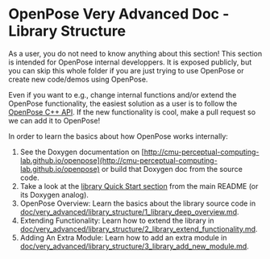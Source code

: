 OpenPose Very Advanced Doc - Library Structure
====================================

As a user, you do not need to know anything about this section! This section is intended for OpenPose internal developpers. It is exposed publicly, but you can skip this whole folder if you are just trying to use OpenPose or create new code/demos using OpenPose.

Even if you want to e.g., change internal functions and/or extend the OpenPose functionality, the easiest solution as a user is to follow the [OpenPose C++ API](../../doc/04_cpp_api.md). If the new functionality is cool, make a pull request so we can add it to OpenPose!

In order to learn the basics about how OpenPose works internally:
1. See the Doxygen documentation on [http://cmu-perceptual-computing-lab.github.io/openpose](http://cmu-perceptual-computing-lab.github.io/openpose) or build that Doxygen doc from the source code.
2. Take a look at the [library Quick Start section](../../README.md#quick-start-overview) from the main README (or its Doxygen analog).
3. OpenPose Overview: Learn the basics about the library source code in [doc/very_advanced/library_structure/1_library_deep_overview.md](1_library_deep_overview.md).
4. Extending Functionality: Learn how to extend the library in [doc/very_advanced/library_structure/2_library_extend_functionality.md](2_library_extend_functionality.md).
5. Adding An Extra Module: Learn how to add an extra module in [doc/very_advanced/library_structure/3_library_add_new_module.md](3_library_add_new_module.md).
